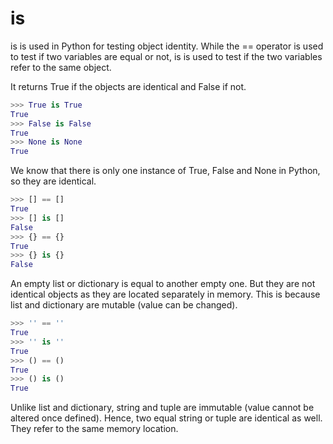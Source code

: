 # is
is is used in Python for testing object identity. While the == operator is used to test if two variables are equal or not, is is used to test if the two variables refer to the same object.

It returns True if the objects are identical and False if not.
```python   
>>> True is True
True
>>> False is False
True
>>> None is None
True
```
We know that there is only one instance of True, False and None in Python, so they are identical.

```python
>>> [] == []
True
>>> [] is []
False
>>> {} == {}
True
>>> {} is {}
False
```
An empty list or dictionary is equal to another empty one. But they are not identical objects as they are located separately in memory. This is because list and dictionary are mutable (value can be changed).

```python
>>> '' == ''
True
>>> '' is ''
True
>>> () == ()
True
>>> () is ()
True
```
Unlike list and dictionary, string and tuple are immutable (value cannot be altered once defined). Hence, two equal string or tuple are identical as well. They refer to the same memory location.